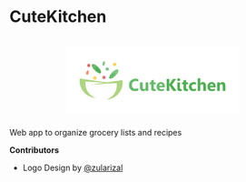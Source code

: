 # CuteKitchen

<h1 align=center>
<img src="Logo/horizontal.png" width=60%>
</h1>

Web app to organize grocery lists and recipes

**Contributors**
- Logo Design by [@zularizal](https://github.com/zularizal)
